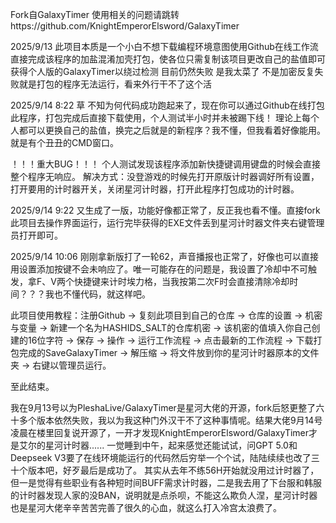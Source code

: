 Fork自GalaxyTimer
使用相关的问题请跳转https://github.com/KnightEmperorElsword/GalaxyTimer

2025/9/13 此项目本质是一个小白不想下载编程环境意图使用Github在线工作流直接完成该程序的加盐混淆加壳打包，使各位只需复制该项目更改自己的盐值即可获得个人版的GalaxyTimer以绕过检测
目前仍然失败 是我太菜了
不是加密反复失败就是打包的程序无法运行，看来外行干不了这个活

2025/9/14 8:22   草 不知为何代码成功跑起来了，现在你可以通过Github在线打包此程序，打包完成后直接下载使用，个人测试半小时并未被踢下线！
理论上每个人都可以更换自己的盐值，换完之后就是的新程序？我不懂，但我看着好像能用。就是有个丑丑的CMD窗口。

！！！重大BUG！！！ 个人测试发现该程序添加新快捷键调用键盘的时候会直接整个程序无响应。
解决方式：没登游戏的时候先打开原版计时器调好所有设置，打开要用的计时器开关，关闭星河计时器，打开此程序打包成功的计时器。

2025/9/14 9:22   又生成了一版，功能好像都正常了，反正我也看不懂。直接fork此项目去操作界面运行，运行完毕获得的EXE文件丢到星河计时器文件夹右键管理员打开即可。

2025/9/14 10:06  刚刚拿新版打了一轮62，声音播报也正常了，好像也可以直接用设置添加按键不会未响应了。唯一可能存在的问题是，我设置了冷却中不可触发，拿F、V两个快捷键来计时埃力格，当我按第二次F时会直接清除冷却时间？？？我也不懂代码，就这样吧。

此项目使用教程：注册Github → 复刻此项目到自己的仓库 → 仓库的设置 → 机密与变量 → 新建一个名为HASHIDS_SALT的仓库机密 → 该机密的值填入你自己创建的16位字符 → 保存 → 操作 → 运行工作流程 → 点击最新的工作流程 → 下载打包完成的SaveGalaxyTimer → 解压缩 → 将文件放到你的星河计时器原本的文件夹 → 右键以管理员运行。

至此结束。

我在9月13号以为PleshaLive/GalaxyTimer是星河大佬的开源，fork后怒更整了六十多个版本依然失败，我以为我这种门外汉干不了这种事情呢。结果大佬9月14号凌晨在楼里回复说开源了，一开才发现KnightEmperorElsword/GalaxyTimer才是艾尔的星河计时器......
一觉睡到中午，起来感觉还能试试，问GPT 5.0和Deepseek V3要了在线环境能运行的代码然后穷举一个个试，陆陆续续也改了三十个版本吧，好歹最后是成功了。
其实从去年不练56H开始就没用过计时器了，但一是觉得有些职业有各种短时间BUFF需求计时器，二是我去用了下台服和韩服的计时器发现人家的没BAN，说明就是点杀呗，不能这么欺负人涅，星河计时器也是星河大佬辛辛苦苦完善了很久的心血，就这么打入冷宫太浪费了。
